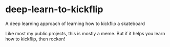 # deep-learn-to-kickflip
A deep learning approach of learning how to kickflip a skateboard

Like most my public projects, this is mostly a meme. But if it helps you learn how to kickflip, then rockon!

